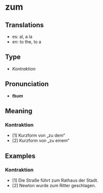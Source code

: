 # zum
## Translations
- es: al, a la
- en: to the, to a
## Type
- _Kontraktion_
## Pronunciation
- **_t͡sʊm_**
## Meaning
### Kontraktion
- [1] Kurzform von „zu dem“
- [2] Kurzform von „zu einem“
## Examples
### Kontraktion
- [1] Die Straße führt zum Rathaus der Stadt.
- [2] Newton wurde zum Ritter geschlagen.
